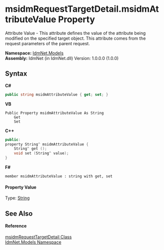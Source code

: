 # msidmRequestTargetDetail.msidmAttributeValue Property 
 

Attribute Value - This attribute defines the value of the attribute being modified on the specified target object. This attribute comes from the request parameters of the parent request.

**Namespace:**&nbsp;<a href="N_IdmNet_Models">IdmNet.Models</a><br />**Assembly:**&nbsp;IdmNet (in IdmNet.dll) Version: 1.0.0.0 (1.0.0)

## Syntax

**C#**<br />
``` C#
public string msidmAttributeValue { get; set; }
```

**VB**<br />
``` VB
Public Property msidmAttributeValue As String
	Get
	Set
```

**C++**<br />
``` C++
public:
property String^ msidmAttributeValue {
	String^ get ();
	void set (String^ value);
}
```

**F#**<br />
``` F#
member msidmAttributeValue : string with get, set

```


#### Property Value
Type: <a href="http://msdn2.microsoft.com/en-us/library/s1wwdcbf" target="_blank">String</a>

## See Also


#### Reference
<a href="T_IdmNet_Models_msidmRequestTargetDetail">msidmRequestTargetDetail Class</a><br /><a href="N_IdmNet_Models">IdmNet.Models Namespace</a><br />